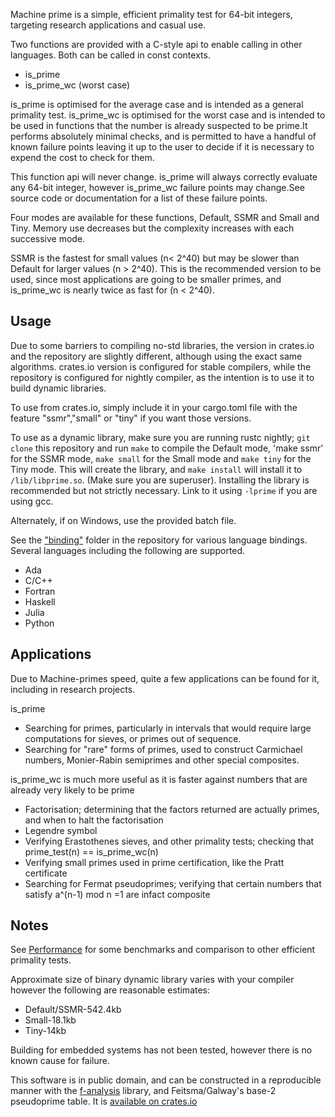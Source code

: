 Machine prime is a simple, efficient primality test for 64-bit integers, targeting research applications and casual use. 


Two functions are provided with a C-style api to enable calling in other languages. Both can be called in const contexts.

- is_prime
- is_prime_wc (worst case)

is_prime is optimised for the average case and is intended as a general primality test. is_prime_wc is optimised for
the worst case and is intended to be used in functions that the number is already suspected to be prime.It performs
absolutely minimal checks, and is permitted to have a handful of known failure points leaving it up to the user to
decide if it is necessary to expend the cost to check for them.

This function api will never change. is_prime will always correctly evaluate any 64-bit integer, however is_prime_wc
failure points may change.See source code or documentation for a list of these failure points. 

Four modes are available for these functions, Default, SSMR and Small and Tiny. Memory use decreases but the complexity
increases with each successive mode. 

SSMR is the fastest for small values (n< 2^40) but may be slower than Default for larger values (n > 2^40). This is 
the recommended version to be used, since most applications are going to be smaller primes, and is_prime_wc is nearly
twice as fast for (n < 2^40).

## Usage
 Due to some barriers to compiling no-std libraries, the version in crates.io and the repository are slightly different,
 although using the exact same algorithms. crates.io version is configured for stable compilers, while the repository 
 is configured for nightly compiler, as the intention is to use it to build dynamic libraries. 
 
 To use from crates.io, simply include it in your cargo.toml file with the feature "ssmr","small" or "tiny" if you want those versions. 
 
 To use as a dynamic library, make sure you are running rustc nightly; `git clone` this repository and run `make`
 to compile the Default mode, 'make ssmr' for the SSMR mode, `make small` for the Small mode and `make tiny` for
 the Tiny mode. This will create the library, and `make install` will install it to `/lib/libprime.so`. 
 (Make sure you are superuser). Installing the library is recommended but not strictly necessary. Link to it using 
 ``-lprime`` if you are using gcc. 

Alternately, if on Windows, use the provided batch file. 

See the ["binding"](https://github.com/JASory/machine-prime/tree/main/binding) folder in the repository for 
various language bindings. Several languages including the following are supported. 
- Ada
- C/C++
- Fortran
- Haskell
- Julia
- Python

## Applications
  Due to Machine-primes speed, quite a few applications can be found for it, including in research projects.
  
  is_prime
  - Searching for primes, particularly in intervals that would require large computations for sieves, or primes out of sequence. 
  - Searching for "rare" forms of primes, used to construct Carmichael numbers, Monier-Rabin semiprimes and other special composites.
  
is_prime_wc is much more useful as it is faster against numbers that are already very likely to be prime

  - Factorisation; determining that the factors returned are actually primes, and when to halt the factorisation
  - Legendre symbol
  - Verifying Erastothenes sieves, and other primality tests; checking that prime_test(n) == is_prime_wc(n)
  - Verifying small primes used in prime certification, like the Pratt certificate
  - Searching for Fermat pseudoprimes; verifying that certain numbers that satisfy a^(n-1) mod n =1 are infact composite
  
##  Notes
See [Performance](https://github.com/JASory/machine-prime/blob/main/PERFORMANCE.md) for some benchmarks and 
comparison to other efficient primality tests. 

Approximate size of binary dynamic library varies with your compiler however the following are reasonable estimates:
- Default/SSMR-542.4kb
- Small-18.1kb
- Tiny-14kb

Building for embedded systems has not been tested, however there is no known cause for failure.

This software is in public domain, and can be constructed in a reproducible manner with the 
[f-analysis](https://github.com/JASory/f-analysis) library, and Feitsma/Galway's base-2 
pseudoprime table. It is [available on crates.io](https://crates.io/crates/machine-prime)
